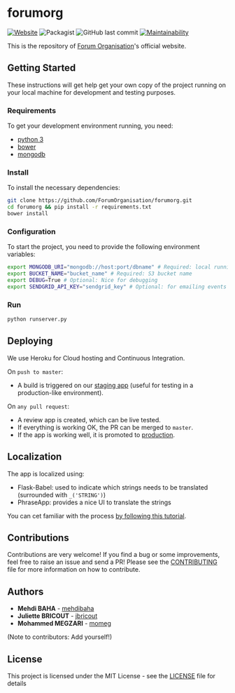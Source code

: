# forumorg

[![Website](https://img.shields.io/website-up-down-green-red/http/shields.io.svg)](https://www.forumorg.org)
![Packagist](https://img.shields.io/packagist/l/doctrine/orm.svg)
![GitHub last commit](https://img.shields.io/github/last-commit/google/skia.svg)
[![Maintainability](https://api.codeclimate.com/v1/badges/15ea52785113c7b99f74/maintainability)](https://codeclimate.com/github/ForumOrganisation/forumorg/maintainability)

This is the repository of [Forum Organisation](https://www.forumorg.org)'s official website.

## Getting Started

These instructions will get help get your own copy of the project running on your local machine for development and testing purposes.

### Requirements

To get your development environment running, you need:

- [python 3](https://www.python.org/downloads/)
- [bower](https://bower.io/#install-bower)
- [mongodb](https://www.mongodb.com/download-center#community)

### Install

To install the necessary dependencies:

```sh
git clone https://github.com/ForumOrganisation/forumorg.git
cd forumorg && pip install -r requirements.txt
bower install
```

### Configuration
To start the project, you need to provide the following environment variables:

```sh
export MONGODB_URI="mongodb://host:port/dbname" # Required: local running mongodb instance
export BUCKET_NAME="bucket_name" # Required: S3 bucket name
export DEBUG=True # Optional: Nice for debugging
export SENDGRID_API_KEY="sendgrid_key" # Optional: for emailing events
```

### Run
```sh
python runserver.py
```

## Deploying
We use Heroku for Cloud hosting and Continuous Integration.

On ```push to master```:

- A build is triggered on our [staging app](https://forumorg-staging.herokuapp.com) (useful for testing in a production-like environment).

On ```any pull request```:

- A review app is created, which can be live tested.
- If everything is working OK, the PR can be merged to `master`.
- If the app is working well, it is promoted to [production](https://www.forumorg.org).

## Localization
The app is localized using:

- Flask-Babel: used to indicate which strings needs to be translated (surrounded with `_('STRING')`)
- PhraseApp: provides a nice UI to translate the strings

You can cet familiar with the process [by following this tutorial](https://phraseapp.com/blog/posts/python-localization-flask-applications/).

## Contributions

Contributions are very welcome! If you find a bug or some improvements, feel free to raise an issue and send a PR! Please see the [CONTRIBUTING](CONTRIBUTING.md) file for more information on how to contribute.

## Authors

* **Mehdi BAHA** - [mehdibaha](https://github.com/mehdibaha)
* **Juliette BRICOUT** - [jbricout](https://github.com/jbricout)
* **Mohammed MEGZARI** - [momeg](https://github.com/momeg)

(Note to contributors: Add yourself!)

## License

This project is licensed under the MIT License - see the [LICENSE](LICENSE) file for details
